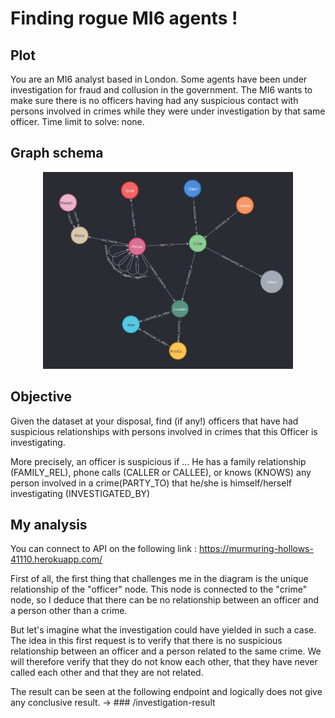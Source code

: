 # Finding rogue MI6 agents !

## Plot

You are an MI6 analyst based in London. Some agents have been under investigation for fraud and collusion in the government. The MI6 wants to make sure there is no officers having had any suspicious contact with persons involved in crimes while they were under investigation by that same officer. Time limit to solve: none.

## Graph schema

<p align="center">
<img src="public/schema.png" alt="schema" width="400">
</p>

## Objective

Given the dataset at your disposal, find (if any!) officers that have had suspicious relationships with persons involved in crimes that this Officer is investigating.

More precisely, an officer is suspicious if … 
He has a family relationship (FAMILY_REL), phone calls (CALLER or CALLEE), or knows (KNOWS) any person involved in a crime(PARTY_TO) that he/she is himself/herself investigating (INVESTIGATED_BY)

## My analysis

You can connect to API on the following link : https://murmuring-hollows-41110.herokuapp.com/

First of all, the first thing that challenges me in the diagram is the unique relationship of the "officer" node. This node is connected to the "crime" node, so I deduce that there can be no relationship between an officer and a person other than a crime. 

But let's imagine what the investigation could have yielded in such a case. The idea in this first request is to verify that there is no suspicious relationship between an officer and a person related to the same crime. We will therefore verify that they do not know each other, that they have never called each other and that they are not related. 

The result can be seen at the following endpoint and logically does not give any conclusive result. 
-> ### /investigation-result
